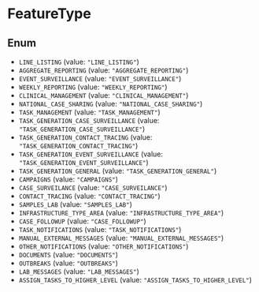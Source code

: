 # FeatureType

## Enum

* `LINE_LISTING` (value: `"LINE_LISTING"`)
* `AGGREGATE_REPORTING` (value: `"AGGREGATE_REPORTING"`)
* `EVENT_SURVEILLANCE` (value: `"EVENT_SURVEILLANCE"`)
* `WEEKLY_REPORTING` (value: `"WEEKLY_REPORTING"`)
* `CLINICAL_MANAGEMENT` (value: `"CLINICAL_MANAGEMENT"`)
* `NATIONAL_CASE_SHARING` (value: `"NATIONAL_CASE_SHARING"`)
* `TASK_MANAGEMENT` (value: `"TASK_MANAGEMENT"`)
* `TASK_GENERATION_CASE_SURVEILLANCE` (value: `"TASK_GENERATION_CASE_SURVEILLANCE"`)
* `TASK_GENERATION_CONTACT_TRACING` (value: `"TASK_GENERATION_CONTACT_TRACING"`)
* `TASK_GENERATION_EVENT_SURVEILLANCE` (value: `"TASK_GENERATION_EVENT_SURVEILLANCE"`)
* `TASK_GENERATION_GENERAL` (value: `"TASK_GENERATION_GENERAL"`)
* `CAMPAIGNS` (value: `"CAMPAIGNS"`)
* `CASE_SURVEILANCE` (value: `"CASE_SURVEILANCE"`)
* `CONTACT_TRACING` (value: `"CONTACT_TRACING"`)
* `SAMPLES_LAB` (value: `"SAMPLES_LAB"`)
* `INFRASTRUCTURE_TYPE_AREA` (value: `"INFRASTRUCTURE_TYPE_AREA"`)
* `CASE_FOLLOWUP` (value: `"CASE_FOLLOWUP"`)
* `TASK_NOTIFICATIONS` (value: `"TASK_NOTIFICATIONS"`)
* `MANUAL_EXTERNAL_MESSAGES` (value: `"MANUAL_EXTERNAL_MESSAGES"`)
* `OTHER_NOTIFICATIONS` (value: `"OTHER_NOTIFICATIONS"`)
* `DOCUMENTS` (value: `"DOCUMENTS"`)
* `OUTBREAKS` (value: `"OUTBREAKS"`)
* `LAB_MESSAGES` (value: `"LAB_MESSAGES"`)
* `ASSIGN_TASKS_TO_HIGHER_LEVEL` (value: `"ASSIGN_TASKS_TO_HIGHER_LEVEL"`)
